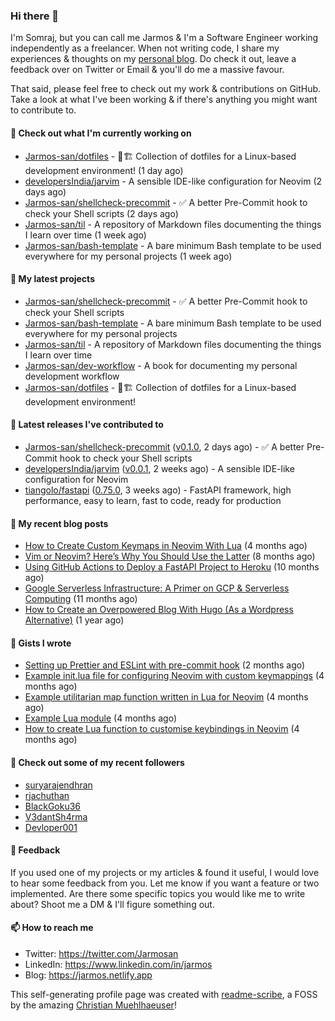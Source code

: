 ### Hi there 👋

I'm Somraj, but you can call me Jarmos & I'm a Software Engineer working independently as a freelancer. When not writing code, I share my experiences & thoughts on my [personal blog](https://jarmos.netlify.app). Do check it out, leave a feedback over on Twitter or Email & you'll do me a massive favour.

That said, please feel free to check out my work & contributions on GitHub. Take a look at what I've been working & if there's anything you might want to contribute to.

#### 👷 Check out what I'm currently working on

- [Jarmos-san/dotfiles](https://github.com/Jarmos-san/dotfiles) - 👷🏗️ Collection of dotfiles for a Linux-based development environment! (1 day ago)
- [developersIndia/jarvim](https://github.com/developersIndia/jarvim) - A sensible IDE-like configuration for Neovim (2 days ago)
- [Jarmos-san/shellcheck-precommit](https://github.com/Jarmos-san/shellcheck-precommit) - ✅ A better Pre-Commit hook to check your Shell scripts (2 days ago)
- [Jarmos-san/til](https://github.com/Jarmos-san/til) - A repository of Markdown files documenting the things I learn over time (1 week ago)
- [Jarmos-san/bash-template](https://github.com/Jarmos-san/bash-template) - A bare minimum Bash template to be used everywhere for my personal projects (1 week ago)

#### 🌱 My latest projects

- [Jarmos-san/shellcheck-precommit](https://github.com/Jarmos-san/shellcheck-precommit) - ✅ A better Pre-Commit hook to check your Shell scripts
- [Jarmos-san/bash-template](https://github.com/Jarmos-san/bash-template) - A bare minimum Bash template to be used everywhere for my personal projects
- [Jarmos-san/til](https://github.com/Jarmos-san/til) - A repository of Markdown files documenting the things I learn over time
- [Jarmos-san/dev-workflow](https://github.com/Jarmos-san/dev-workflow) - A book for documenting my personal development workflow
- [Jarmos-san/dotfiles](https://github.com/Jarmos-san/dotfiles) - 👷🏗️ Collection of dotfiles for a Linux-based development environment!

#### 🔭 Latest releases I've contributed to

- [Jarmos-san/shellcheck-precommit](https://github.com/Jarmos-san/shellcheck-precommit) ([v0.1.0](https://github.com/Jarmos-san/shellcheck-precommit/releases/tag/v0.1.0), 2 days ago) - ✅ A better Pre-Commit hook to check your Shell scripts
- [developersIndia/jarvim](https://github.com/developersIndia/jarvim) ([v0.0.1](https://github.com/developersIndia/jarvim/releases/tag/v0.0.1), 2 weeks ago) - A sensible IDE-like configuration for Neovim
- [tiangolo/fastapi](https://github.com/tiangolo/fastapi) ([0.75.0](https://github.com/tiangolo/fastapi/releases/tag/0.75.0), 3 weeks ago) - FastAPI framework, high performance, easy to learn, fast to code, ready for production

#### 📜 My recent blog posts

- [How to Create Custom Keymaps in Neovim With Lua](https://blog.devgenius.io/create-custom-keymaps-in-neovim-with-lua-d1167de0f2c2?source=rss-dc888a4b021e------2) (4 months ago)
- [Vim or Neovim? Here’s Why You Should Use the Latter](https://blog.devgenius.io/vim-vs-neovim-26b856694566?source=rss-dc888a4b021e------2) (8 months ago)
- [Using GitHub Actions to Deploy a FastAPI Project to Heroku](https://blog.devgenius.io/using-github-actions-to-deploy-a-fastapi-project-to-heroku-8ae3f9046178?source=rss-dc888a4b021e------2) (10 months ago)
- [Google Serverless Infrastructure: A Primer on GCP &amp; Serverless Computing](https://blog.devgenius.io/google-serverless-infrastructure-ccfb2977482?source=rss-dc888a4b021e------2) (11 months ago)
- [How to Create an Overpowered Blog With Hugo (As a Wordpress Alternative)](https://blog.devgenius.io/how-to-create-an-overpowered-blog-with-hugo-as-a-wordpress-alternative-ee3771106b42?source=rss-dc888a4b021e------2) (1 year ago)

#### 📓 Gists I wrote

- [Setting up Prettier and ESLint with pre-commit hook](https://gist.github.com/ff499b57c9864c39ecd8c13d834c38c0) (2 months ago)
- [Example init.lua file for configuring Neovim with custom keymappings](https://gist.github.com/e45d83515724e8aff1cce4ed846b8d95) (4 months ago)
- [Example utilitarian map function written in Lua for Neovim](https://gist.github.com/c8bf40de6721b4a199799234be2c9f75) (4 months ago)
- [Example Lua module](https://gist.github.com/5e5614f609396ddba7a20c9c2ac29041) (4 months ago)
- [How to create Lua function to customise keybindings in Neovim](https://gist.github.com/d46605cd3a795513526448f36e0db18e) (4 months ago)

#### 👯 Check out some of my recent followers

- [suryarajendhran](https://github.com/suryarajendhran)
- [rjachuthan](https://github.com/rjachuthan)
- [BlackGoku36](https://github.com/BlackGoku36)
- [V3dantSh4rma](https://github.com/V3dantSh4rma)
- [Devloper001](https://github.com/Devloper001)

#### 💬 Feedback

If you used one of my projects or my articles & found it useful, I would love to hear some feedback from you. Let me know if you want a feature or two implemented. Are there some specific topics you would like me to write about? Shoot me a DM & I'll figure something out.

#### 📫 How to reach me

- Twitter: https://twitter.com/Jarmosan
- LinkedIn: https://www.linkedin.com/in/jarmos
- Blog: https://jarmos.netlify.app

This self-generating profile page was created with [readme-scribe](https://github.com/muesli/readme-scribe), a FOSS by the amazing [Christian Muehlhaeuser](https://github.com/muesli)!

